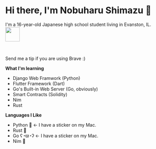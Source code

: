 # Hi there, I'm Nobuharu Shimazu 👋

I'm a 16-year-old Japanese high school student living in Evanston, IL.
<img src="https://user-images.githubusercontent.com/60306074/160750010-f3fe0b78-0090-4f61-be39-9a9ba9f29b3a.gif" width="45"> 
<!-- <img src="https://media.giphy.com/media/077i6AULCXc0FKTj9s/giphy.gif" width="45">  -->
<br>

Send me a tip if you are using Brave :)

**What I'm learning**
 - Django Web Framwork (Python)
 - Flutter Framework (Dart)
 - Go's Built-in Web Server (Go, obviously)
 - Smart Contracts (Solidity)
 - Nim
 - Rust

**Languages I Like**
 - Python 🐍  <- I have a sticker on my Mac.
 - Rust 🦀
 - Go ʕ◔ϖ◔ʔ   <- I have a sticker on my Mac.
 - Nim 👑

<!-- [![Anurag's GitHub stats](https://github-readme-stats.vercel.app/api?username=bichanna&count_private=true&show_icons=true)](https://github.com/anuraghazra/github-readme-stats) -->

<!-- [![Top Langs](https://github-readme-stats.vercel.app/api/top-langs/?username=bichanna&layout=compact)](https://github.com/anuraghazra/github-readme-stats) -->

